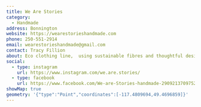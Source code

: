 ```yaml
---
title: We Are Stories
category:
  - Handmade
address: Bonnington
website: https://wearestorieshandmade.com
phone: 250-551-2914
email: wearestorieshandmade@gmail.com
contact: Tracy Fillion
about: Eco clothing line,  using sustainable fibres and thoughtful design.
social:
  - type: instagram
    url: https://www.instagram.com/we.are.stories/
  - type: facebook
    url: https://www.facebook.com/We-are-Stories-handmade-290921370975265
showMap: true
geometry: '{"type":"Point","coordinates":[-117.4809694,49.4696859]}'
---
```

